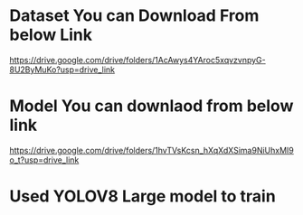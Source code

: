 # Dataset You can Download From below Link 

https://drive.google.com/drive/folders/1AcAwys4YAroc5xqvzvnpyG-8U2ByMuKo?usp=drive_link

# Model You can downlaod from below link

https://drive.google.com/drive/folders/1hvTVsKcsn_hXqXdXSima9NiUhxMI9o_t?usp=drive_link


# Used YOLOV8 Large model to train
